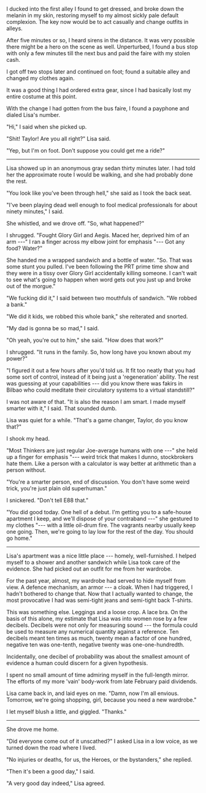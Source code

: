 I ducked into the first alley I found to get dressed, and broke down the melanin in my skin, restoring myself to
my almost sickly pale default complexion. The key now would be to act casually and change outfits in alleys.

After five minutes or so, I heard sirens in the distance. It was very possible there might be a hero on the scene
as well. Unperturbed, I found a bus stop with only a few minutes till the next bus and
paid the faire with my stolen cash.

I got off two stops later and continued on foot; found a suitable alley and changed my clothes again.

It was a good thing I had ordered extra gear, since I had basically lost my entire costume at this
point.

With the change I had gotten from the bus faire, I found a payphone and dialed Lisa's number.

"Hi," I said when she picked up.

"Shit! Taylor! Are you all right?" Lisa said.

"Yep, but I'm on foot. Don't suppose you could get me a ride?"

----

Lisa showed up in an anonymous gray sedan thirty minutes later. I had told her
the approximate route I would be walking, and she had probably done the rest.

"You look like you've been through hell," she said as I took the back seat.

"I've been playing dead well enough to fool medical professionals for about ninety minutes," I said.

She whistled, and we drove off. "So, what happened?"

I shrugged. "Fought Glory Girl and Aegis. Maced her, deprived him of an arm ---"
I ran a finger across my elbow joint for emphasis "--- Got any food? Water?"

She handed me a wrapped sandwich and a bottle of water.
"So. That was some stunt you pulled. I've been following the PRT prime time show
and they were in a tissy over Glory Girl accidentally killing someone. I can't wait to see what's
going to happen when word gets out you just up and broke out of the morgue."

"We fucking did it," I said between two mouthfuls of sandwich. "We robbed a bank."

"We did it kids, we robbed this whole bank," she reiterated and snorted.

"My dad is gonna be so mad," I said.

"Oh yeah, you're out to him," she said. "How does that work?"

I shrugged. "It runs in the family. So, how long have you known about my power?"

"I figured it out a few hours after you'd told us. It fit too neatly that you had
some sort of control, instead of it being just a 'regeneration' ability. The rest
was guessing at your capabilities --- did you know there was fakirs in Bilbao who
could meditate their circulatory systems to a virtual standstill?"

I was not aware of that. "It is also the reason I am smart. I made myself smarter with it," I said.
That sounded dumb.

Lisa was quiet for a while. "That's a game changer, Taylor, do you know that?"

I shook my head.

"Most Thinkers are just regular Joe-average humans with one ---" she held up a finger for emphasis "---
weird trick that makes I dunno, stockbrokers hate them. Like a person with a calculator is way better
at arithmetic than a person without.

"You're a smarter person, end of discussion. You don't have some weird trick, you're just plain old
superhuman."

I snickered. "Don't tell E88 that."

"You did good today. One hell of a debut. I'm getting you to a safe-house apartment I keep, and
we'll dispose of your contraband ---" she gestured to my clothes "--- with a little oil-drum fire.
The vagrants nearby usually keep one going. Then, we're going to lay low for the rest of the day.
You should go home."

----

Lisa's apartment was a nice little place --- homely, well-furnished. I helped myself to a shower and another
sandwich while Lisa took care of the evidence. She had picked out an outfit for me from her wardrobe.

For the past year, almost, my wardrobe had served to hide myself from view. A defence mechanism, an armor
--- a cloak. When I had triggered, I hadn't bothered to change that. Now that I actually wanted to change,
the most provocative I had was semi-tight jeans and semi-tight back T-shirts.

This was something else. Leggings and a loose crop. A lace bra. On the basis of this alone, my estimate that
Lisa was into women rose by a few decibels. Decibels were not only for measuring sound --- the formula could
be used to measure any numerical quantity against a reference. Ten decibels meant ten times as much, twenty
mean a factor of one hundred, negative ten was one-tenth, negative twenty was one-one-hundredth.

Incidentally, one decibel of probability was about the smallest amount of evidence a human could discern
for a given hypothesis.

I spent no small amount of time admiring myself in the full-length mirror. The efforts of my more 'vain'
body-work from late February paid dividends.

Lisa came back in, and laid eyes on me. "Damn, now I'm all envious. Tomorrow, we're going shopping, girl,
because you need a new wardrobe."

I let myself blush a little, and giggled. "Thanks."

----

She drove me home.

"Did everyone come out of it unscathed?" I asked Lisa in a low voice, as we turned down the road where
I lived.

"No injuries or deaths, for us, the Heroes, or the bystanders," she replied.

"Then it's been a good day," I said.

"A very good day indeed," Lisa agreed.
